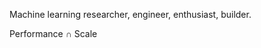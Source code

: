 <!-- ![Avram's GitHub stats](https://github-readme-stats.vercel.app/api?username=avramdj&show_icons=true) -->
Machine learning researcher, engineer, enthusiast, builder.

Performance ∩ Scale
